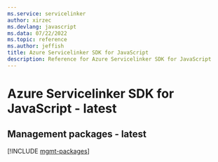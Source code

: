 ```yaml
---
ms.service: servicelinker
author: xirzec
ms.devlang: javascript
ms.data: 07/22/2022
ms.topic: reference
ms.author: jeffish
title: Azure Servicelinker SDK for JavaScript
description: Reference for Azure Servicelinker SDK for JavaScript
---
```

# Azure Servicelinker SDK for JavaScript - latest

## Management packages - latest
[!INCLUDE [mgmt-packages](servicelinker-mgmt-index.md)]